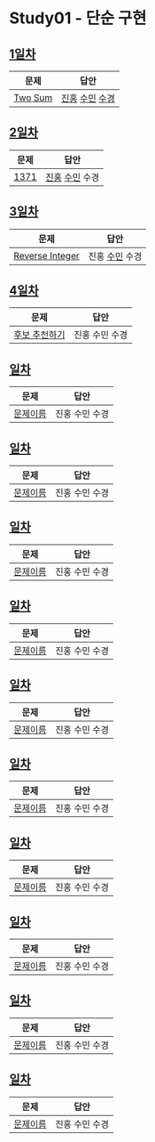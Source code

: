 # Study01 - 단순 구현

## [1일차](Day01)

| 문제                 | 답안                |
| -------------------- | ------------------- |
| [Two Sum](https://leetcode.com/problems/two-sum/) | [진홍](Day01/kjh.java) [수민](Day01/ysm.cpp) [수경](Day01/hsk.js) |


## [2일차](Day02)

| 문제                 | 답안                |
| -------------------- | ------------------- |
| [1371](https://www.acmicpc.net/problem/1371) | [진홍](Day02/kjh.java) [수민](Day02/ysm.cpp) 수경 |

## [3일차](Day03)

| 문제                 | 답안                |
| -------------------- | ------------------- |
| [Reverse Integer](https://leetcode.com/problems/reverse-integer/) | 진홍 [수민](Day03/ysm.cpp) 수경 |

## [4일차](Day4)

| 문제                 | 답안                |
| -------------------- | ------------------- |
| [후보 추천하기](https://www.acmicpc.net/problem/1713) | 진홍 수민 수경 |

## [일차](Day)

| 문제                 | 답안                |
| -------------------- | ------------------- |
| [문제이름](문제링크) | 진홍 수민 수경 |

## [일차](Day)

| 문제                 | 답안                |
| -------------------- | ------------------- |
| [문제이름](문제링크) | 진홍 수민 수경 |

## [일차](Day)

| 문제                 | 답안                |
| -------------------- | ------------------- |
| [문제이름](문제링크) | 진홍 수민 수경 |

## [일차](Day)

| 문제                 | 답안                |
| -------------------- | ------------------- |
| [문제이름](문제링크) | 진홍 수민 수경 |

## [일차](Day)

| 문제                 | 답안                |
| -------------------- | ------------------- |
| [문제이름](문제링크) | 진홍 수민 수경 |

## [일차](Day)

| 문제                 | 답안                |
| -------------------- | ------------------- |
| [문제이름](문제링크) | 진홍 수민 수경 |

## [일차](Day)

| 문제                 | 답안                |
| -------------------- | ------------------- |
| [문제이름](문제링크) | 진홍 수민 수경 |

## [일차](Day)

| 문제                 | 답안                |
| -------------------- | ------------------- |
| [문제이름](문제링크) | 진홍 수민 수경 |

## [일차](Day)

| 문제                 | 답안                |
| -------------------- | ------------------- |
| [문제이름](문제링크) | 진홍 수민 수경 |

## [일차](Day)

| 문제                 | 답안                |
| -------------------- | ------------------- |
| [문제이름](문제링크) | 진홍 수민 수경 |
